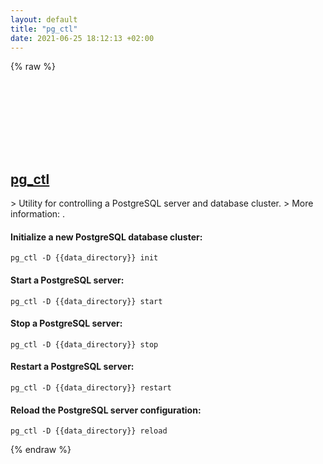 ```yaml
---
layout: default
title: "pg_ctl"
date: 2021-06-25 18:12:13 +02:00
---
```

{% raw %}
<h2 id="pg_ctl">
  <a href="/en/common/pg_ctl.html">pg_ctl</a> <a href="#pg_ctl"><svg class="icon">
    <use href="/assets/images/unicode_sprite.svg#link" />
  </svg></a>
</h2>
> Utility for controlling a PostgreSQL server and database cluster.
> More information: <https://www.postgresql.org/docs/current/app-pg-ctl.html>.

#### Initialize a new PostgreSQL database cluster:
```shell
pg_ctl -D {{data_directory}} init
```
#### Start a PostgreSQL server:
```shell
pg_ctl -D {{data_directory}} start
```
#### Stop a PostgreSQL server:
```shell
pg_ctl -D {{data_directory}} stop
```
#### Restart a PostgreSQL server:
```shell
pg_ctl -D {{data_directory}} restart
```
#### Reload the PostgreSQL server configuration:
```shell
pg_ctl -D {{data_directory}} reload
```
{% endraw %}